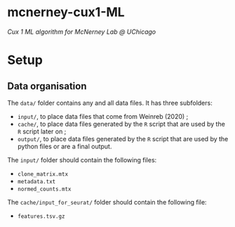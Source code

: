 # mcnerney-cux1-ML
_Cux 1 ML algorithm for McNerney Lab @ UChicago_



# Setup

## Data organisation

The `data/` folder contains any and all data files. It has three subfolders:
 - `input/`, to place data files that come from Weinreb (2020) ;
 - `cache/`, to place data files generated by the `R` script that are used by the `R` script later on ;
 - `output/`, to place data files generated by the `R` script that are used by the python files or are a final output.

The `input/` folder should contain the following files:
 - `clone_matrix.mtx`
 - `metadata.txt`
 - `normed_counts.mtx`

The `cache/input_for_seurat/` folder should contain the following file:
 - `features.tsv.gz`
